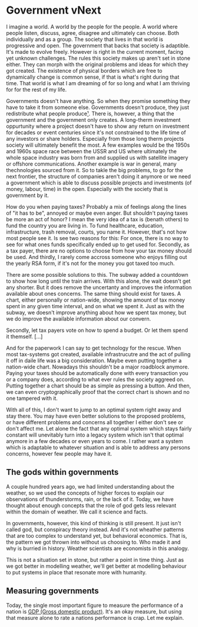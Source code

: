 # Government vNext

I imagine a world. A world by the people for the people. A world where people listen, discuss, agree, disagree and ultimately can choose. Both individually and as a group. The society that lives in that world is progressive and open. The government that backs that society is adaptible. It's made to evolve freely. However is right in the current moment, facing yet unknown challenges. The rules this society makes up aren't set in stone either. They can morph with the original problems and ideas for which they got created. The existence of physical borders which are free to dynamically change is common sense, if that is what's right during that time. That world is what I am dreaming of for so long and what I am thriving for for the rest of my life.

Governments doesn't have anything. So when they promise something they have to take it from someone else. Governments doesn't produce, they just redistribute what people produce[¹]. There is, however, a thing that the government and the government only creates. A long-therm investment oppurtunity where a project doesn't have to show any return on investment for decades or event centuries since it's not constrained to the life time of any investors or share holders. Especially from those long therm projects society will ultimately benefit the most. A few examples would be the 1950s and 1960s space race between the USSR and US where ultimately the whole space industry was born from and supplied us with satellite imagery or offshore communications. Another example is war in general, many thechnologies sourced from it. So to takle the big problems, to go for the next frontier, the structure of companies aren't doing it anymore or we need a government which is able to discuss possible projects and investments (of money, labour, time) in the open. Especially with the society that is government by it.

[¹]: https://www.youtube.com/watch?v=by1OgqQQANg "Partially taken from Joe Rogan Experience #1002 - Peter Schiff"

How do you when paying taxes? Probably a mix of feelings along the lines of "it has to be", annoyed or maybe even anger. But shouldn't paying taxes be more an act of honor? I mean the very idea of a tax is (benath others) to fund the country you are living in. To fund healthcare, education, infrastructure, trash removal, courts, you name it. However, that's not how most people see it. Is see two reasons for this: For once, there is no way to see for what ones funds specifically ended up to get used for. Secondly, as a tax payer, there are no options to choose from how your tax money should be used. And thirdly, I rarely come accross someone who enjoys filling out the yearly RSA form, if it's not for the money you got taxed too much.

There are some possible solutions to this. The subway added a countdown to show how long until the train arrives. With this alone, the wait doesn't get any shorter. But it does remove the uncertanty and improves the information available about ones concerns. The same thing should exist for taxes. A chart, either personally or nation-wide, showing the amount of tax money spent in any given time interval, and on what we spent it. Just as with the subway, we doesn't improve anything about how we spent tax money, but we do improve the available information about our convern.

Secondly, let tax payers vote on how to spend a budget. Or let them spend it themself. [...]

And for the paperwork I can say to get technology for the rescue. When most tax-systems got created, available infrastrucutre and the act of pulling it off in daile life was a big consideration. Maybe even putting together a nation-wide chart. Nowadays this shouldn't be a major roadblock anymore. Paying your taxes should be automatically done with every transaction you or a company does, according to what ever rules the society aggreed on. Putting together a chart should be as simple as pressing a button. And then, we can even cryptographically proof that the correct chart is shown and no one tampered with it.

With all of this, I don't want to jump to an optimal system right away and stay there. You may have even better solutions to the proposed problems, or have different problems and concerns all together I either don't see or don't affect me. Let alone the fact that any optimal system which stays fairly constant will unevitably turn into a legacy system which isn't that optimal anymore in a few decades or even years to come. I rather want a system which is adaptable to whatever situation and is able to address any persons concerns, however few people may have it.

## The gods within governments

A couple hundred years ago, we had limited understanding about the weather, so we used the concepts of higher forces to explain our observations of thunderstorms, rain, or the lack of it. Today, we have thought about enough concepts that the role of god gets less relevant within the domain of weather. We call it science and facts.

In governments, however, this kind of thinking is still present. It just isn't called god, but conspiracy theory instead. And it's not wheather patterns that are too complex to understand yet, but behavioral economics. That is, the pattern we got thrown into without us choosing to. Who made it and why is burried in history. Weather scientists are economists in this analogy.

This is not a situation set in stone, but rather a point in time thing. Just as we got better in modelling weather, we'll get better at modelling behaviour to put systems in place that resonate more with humanity.

## Measuring governments

Today, the single most important figure to measure the performance of a nation is [GDP (Gross domestic product)](https://en.wikipedia.org/wiki/Gross_domestic_product). It's an okay measure, but using that measure alone to rate a nations performance is crap. Let me explain.
